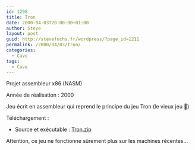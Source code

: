 ```yaml
---
id: 1298
title: Tron
date: 2000-04-03T20:00:00+01:00
author: Steve
layout: post
guid: http://stevefuchs.fr/wordpress/?page_id=1211
permalink: /2000/04/03/tron/
categories:
  - Cave
tags:
  - Cave
---
```

Projet assembleur x86 (NASM)

Année de réalisation : 2000

Jeu écrit en assembleur qui reprend le principe du jeu Tron (le vieux jeu 🙂)

Téléchargement :

  * Source et exécutable : <a class="external text" href="http://stevefuchs.fr/projects/Tron.zip" rel="nofollow">Tron.zip</a>

Attention, ce jeu ne fonctionne sûrement plus sur les machines récentes&#8230;